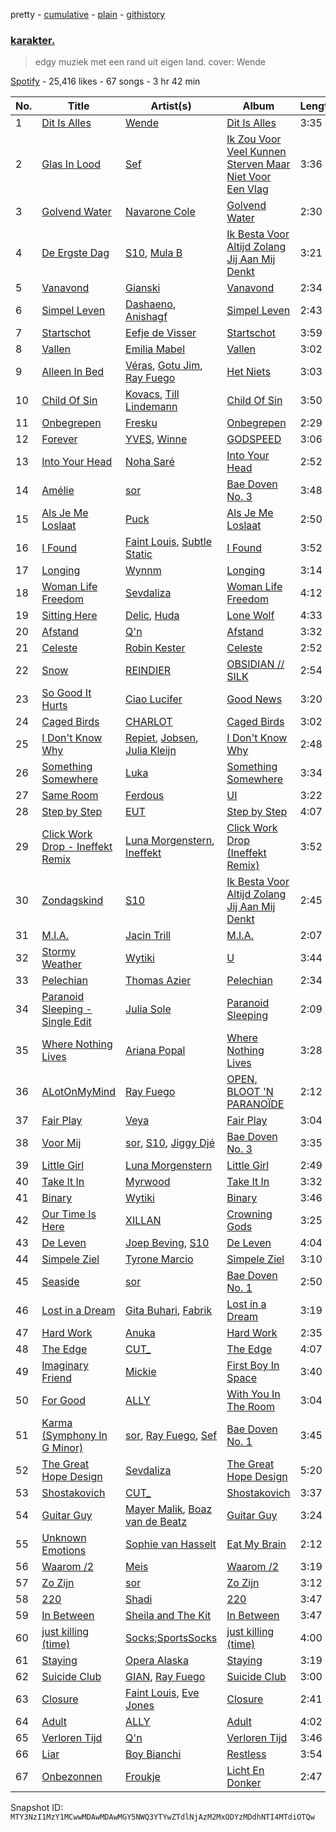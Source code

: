 pretty - [cumulative](/playlists/cumulative/37i9dQZF1DXa6nwj9J2RnE.md) - [plain](/playlists/plain/37i9dQZF1DXa6nwj9J2RnE) - [githistory](https://github.githistory.xyz/mackorone/spotify-playlist-archive/blob/main/playlists/plain/37i9dQZF1DXa6nwj9J2RnE)

### [karakter.](https://open.spotify.com/playlist/37i9dQZF1DXa6nwj9J2RnE)

> edgy muziek met een rand uit eigen land\. cover: Wende

[Spotify](https://open.spotify.com/user/spotify) - 25,416 likes - 67 songs - 3 hr 42 min

| No. | Title | Artist(s) | Album | Length |
|---|---|---|---|---|
| 1 | [Dit Is Alles](https://open.spotify.com/track/5au9uaIhhA51N27U68JXve) | [Wende](https://open.spotify.com/artist/3SCB3V2d5Loauz5tfo6Y5G) | [Dit Is Alles](https://open.spotify.com/album/2MwKnMone5os6yTkqCWxXG) | 3:35 |
| 2 | [Glas In Lood](https://open.spotify.com/track/2jXsjXKDneBlnppUhdaaKC) | [Sef](https://open.spotify.com/artist/5VGhS6nHpXPbXGhku9RRB0) | [Ik Zou Voor Veel Kunnen Sterven Maar Niet Voor Een Vlag](https://open.spotify.com/album/27F3o3c9Li3EfhG4XSEWbS) | 3:36 |
| 3 | [Golvend Water](https://open.spotify.com/track/11WNquIczwWq8t8utMQpae) | [Navarone Cole](https://open.spotify.com/artist/1G3G1fCNjBgR3OwTmj2QHb) | [Golvend Water](https://open.spotify.com/album/3rqmnLiK024NpId3HhxkdB) | 2:30 |
| 4 | [De Ergste Dag](https://open.spotify.com/track/0xKKs27xVmFug8P9bHYyFy) | [S10](https://open.spotify.com/artist/1zT9SWCzN45r7oVhy0VYLK), [Mula B](https://open.spotify.com/artist/6zEaCvF0CqEHs7kFyBkLHi) | [Ik Besta Voor Altijd Zolang Jij Aan Mij Denkt](https://open.spotify.com/album/0g6FAxEKgMT5mZMQuEVAQ3) | 3:21 |
| 5 | [Vanavond](https://open.spotify.com/track/5bNXaDNh0p6qQk1CWs9tVO) | [Gianski](https://open.spotify.com/artist/1tC6NRB6c1mVgV4xrqrOgy) | [Vanavond](https://open.spotify.com/album/5PpFQHdoDf04BYHH29Rtwy) | 2:34 |
| 6 | [Simpel Leven](https://open.spotify.com/track/09wSw0pOVBJWW7Q7nuXvAB) | [Dashaeno](https://open.spotify.com/artist/4I2aCs53IWnEvtMGuiJlSE), [Anishagf](https://open.spotify.com/artist/4jDEZRMVdx1wl08tjO4PFr) | [Simpel Leven](https://open.spotify.com/album/32Xek93X7KcaeoMN81bY24) | 2:43 |
| 7 | [Startschot](https://open.spotify.com/track/5TYnWTit6kBSCJ3AfFZtJv) | [Eefje de Visser](https://open.spotify.com/artist/33KABng8GO42ojFJVcABxQ) | [Startschot](https://open.spotify.com/album/4pyUTzR03zB3F8cVmThH4H) | 3:59 |
| 8 | [Vallen](https://open.spotify.com/track/41eqyX8AkVLck2y8WE3y5j) | [Emilia Mabel](https://open.spotify.com/artist/5ui9cV71wlarlXk0uKYWVV) | [Vallen](https://open.spotify.com/album/5yjHp3FxUjwGgb6MWQHDFW) | 3:02 |
| 9 | [Alleen In Bed](https://open.spotify.com/track/5YYGua7TW1KjqjqDO0EjqJ) | [Véras](https://open.spotify.com/artist/4xXJqw435dtoVF6WsncUcn), [Gotu Jim](https://open.spotify.com/artist/5rpTehBPpr3mo7L0ZDZhrQ), [Ray Fuego](https://open.spotify.com/artist/3UYgneqZCePK5PhrHE8E9U) | [Het Niets](https://open.spotify.com/album/5qUBj35J2gbHxtnX8lbAZL) | 3:03 |
| 10 | [Child Of Sin](https://open.spotify.com/track/3ASAvmNlhz4VYt5iUApaHc) | [Kovacs](https://open.spotify.com/artist/62peb1sKdVJQD00xYvMCKF), [Till Lindemann](https://open.spotify.com/artist/2a5G7JLmVJNjfFNg8rwLcP) | [Child Of Sin](https://open.spotify.com/album/1GUJ68BpXPPp98eAMzLT6N) | 3:50 |
| 11 | [Onbegrepen](https://open.spotify.com/track/2a2p471YjXXiCvpQtl8IHV) | [Fresku](https://open.spotify.com/artist/5m1cLmgZIfEYPLejhLFR10) | [Onbegrepen](https://open.spotify.com/album/0WNtBZDPbvqQue2UyLoTrL) | 2:29 |
| 12 | [Forever](https://open.spotify.com/track/6mWi1D3usqO9JSFTqZWUuZ) | [YVES](https://open.spotify.com/artist/4QjFiRcZUcXUppYUR29MuQ), [Winne](https://open.spotify.com/artist/5cMMheSnLhCt0YdwFkp3R9) | [GODSPEED](https://open.spotify.com/album/5PznlTVFdnmXyp34K4iJjI) | 3:06 |
| 13 | [Into Your Head](https://open.spotify.com/track/5VY9wxhKgJJula88AQVOei) | [Noha Saré](https://open.spotify.com/artist/2r3TXsrjx7eICwgL0Bk2l7) | [Into Your Head](https://open.spotify.com/album/2mhAyi89acxMmBxj8hdWj4) | 2:52 |
| 14 | [Amélie](https://open.spotify.com/track/5pzoOun3VFVoLalf1g3K51) | [sor](https://open.spotify.com/artist/267wBt3XfmW3kdOC0JCtcO) | [Bae Doven No\. 3](https://open.spotify.com/album/778dqDSQrBMxfBiGjiiLfE) | 3:48 |
| 15 | [Als Je Me Loslaat](https://open.spotify.com/track/1Tml6FZEX7iOYZAn6Qc3Wl) | [Puck](https://open.spotify.com/artist/25Z7oVgSb38ts7pl4c8O4V) | [Als Je Me Loslaat](https://open.spotify.com/album/19zvB5ueqojjM90lILpZ9M) | 2:50 |
| 16 | [I Found](https://open.spotify.com/track/7BqGd98KWC3b5GGx1wEQ2V) | [Faint Louis](https://open.spotify.com/artist/6noj0RSKEQhY8LtQBeCmfz), [Subtle Static](https://open.spotify.com/artist/5YFASQmAPmWw2eMVnU84aL) | [I Found](https://open.spotify.com/album/450H51CyucEN9AHiIrTUHp) | 3:52 |
| 17 | [Longing](https://open.spotify.com/track/2U7WtnPe5yrL8Om5Ml6P3v) | [Wynnm](https://open.spotify.com/artist/5OKbhPqXR4Xve2CSXW4T5K) | [Longing](https://open.spotify.com/album/5sqMOHMgo59ybNc2XXuoM8) | 3:14 |
| 18 | [Woman Life Freedom](https://open.spotify.com/track/4pbNBY48GTfZ16X4jJxba5) | [Sevdaliza](https://open.spotify.com/artist/5MraexJKZDrQYzS98kNwie) | [Woman Life Freedom](https://open.spotify.com/album/4GB69MswlOepsu21T0NqUF) | 4:12 |
| 19 | [Sitting Here](https://open.spotify.com/track/1l6NJ79m7VMHl1RQobwsmk) | [Delic](https://open.spotify.com/artist/2vnJ6YXTxKiWKpARdtAD99), [Huda](https://open.spotify.com/artist/0YLcSj2Krk1kNAhvXq9VQ8) | [Lone Wolf](https://open.spotify.com/album/7aZrOpAP0SwCCIdcuOiqHI) | 4:33 |
| 20 | [Afstand](https://open.spotify.com/track/45RziHZ3kb4hZvu15keuPx) | [Q'n](https://open.spotify.com/artist/6yPGLxm15IemtRMvXbnHTM) | [Afstand](https://open.spotify.com/album/6huHJqUrttdNj15htCDjp9) | 3:32 |
| 21 | [Celeste](https://open.spotify.com/track/2rD1imFpKOmcJvFAnoblTZ) | [Robin Kester](https://open.spotify.com/artist/43FIX6vzpqRHK1VXQmRlKE) | [Celeste](https://open.spotify.com/album/760ic1B3ypp3In340dQ0pC) | 2:52 |
| 22 | [Snow](https://open.spotify.com/track/1EBnTBd5Vyk9JjiABs4K9b) | [REINDIER](https://open.spotify.com/artist/7B8bcaveMV31zAvok466cK) | [OBSIDIAN // SILK](https://open.spotify.com/album/6McpJlFhksAys07iNsfQjz) | 2:54 |
| 23 | [So Good It Hurts](https://open.spotify.com/track/3rh3cFQpZzkK61kupGoY2C) | [Ciao Lucifer](https://open.spotify.com/artist/7HJjZdoBrnDMtKKrWpjJII) | [Good News](https://open.spotify.com/album/4e2ipO4RcYGGHXf0eBgAnR) | 3:20 |
| 24 | [Caged Birds](https://open.spotify.com/track/3vIWEQx9ZvuPuYHKV1EmXn) | [CHARLOT](https://open.spotify.com/artist/4jwyHfEELByxcUm6JEP5yC) | [Caged Birds](https://open.spotify.com/album/7qrCOjz9zwCbi1Ht3UvrPO) | 3:02 |
| 25 | [I Don't Know Why](https://open.spotify.com/track/0eh7RLHWRTKozBQVebazyB) | [Repiet](https://open.spotify.com/artist/5fDx43KRyr21vME3lLxmxY), [Jobsen](https://open.spotify.com/artist/1nXpJ4oZgB8PlKvQ3DFkaH), [Julia Kleijn](https://open.spotify.com/artist/6iOYJDZYumYVmzxPbyfg5W) | [I Don't Know Why](https://open.spotify.com/album/2l4DnWUZwezkK6n40YI1UY) | 2:48 |
| 26 | [Something Somewhere](https://open.spotify.com/track/7dgpgC7gj4fArlHQ5UNVny) | [Luka](https://open.spotify.com/artist/3pBGsDYnC5jRuBro2o8wvv) | [Something Somewhere](https://open.spotify.com/album/1Tq9NiZNrYWRE9j2GwQn2f) | 3:34 |
| 27 | [Same Room](https://open.spotify.com/track/50tVoG8Nxgm306HKSiwYZV) | [Ferdous](https://open.spotify.com/artist/1ihKKcrzAd68ftS7adfOtM) | [UI](https://open.spotify.com/album/27cG0rL8gIm1yQekB8ibjL) | 3:22 |
| 28 | [Step by Step](https://open.spotify.com/track/6VqudE83bSLJyorHfESAEw) | [EUT](https://open.spotify.com/artist/41doMenKZkgW8DUwH3WwV5) | [Step by Step](https://open.spotify.com/album/3H3mpuzo9kD19lsgg7MfBV) | 4:07 |
| 29 | [Click Work Drop \- Ineffekt Remix](https://open.spotify.com/track/2CAzwfDMr6Vxi7tOHa4j5X) | [Luna Morgenstern](https://open.spotify.com/artist/3Ei4Zm5sKiLabWKEd8hfRh), [Ineffekt](https://open.spotify.com/artist/4gjrK1MHgJnPCESuzMtWXg) | [Click Work Drop \(Ineffekt Remix\)](https://open.spotify.com/album/5TrmHegiihRyXcd3i8O4ah) | 3:52 |
| 30 | [Zondagskind](https://open.spotify.com/track/5hWgdvdXXvq6l9ezrFeI8F) | [S10](https://open.spotify.com/artist/1zT9SWCzN45r7oVhy0VYLK) | [Ik Besta Voor Altijd Zolang Jij Aan Mij Denkt](https://open.spotify.com/album/0g6FAxEKgMT5mZMQuEVAQ3) | 2:45 |
| 31 | [M.I.A.](https://open.spotify.com/track/2k72CgD12K29xCHQrA9ToC) | [Jacin Trill](https://open.spotify.com/artist/4hKoG9QvxsFDLIntc6tZ0g) | [M.I.A.](https://open.spotify.com/album/50E2n5rDpO1uALeezN5M2W) | 2:07 |
| 32 | [Stormy Weather](https://open.spotify.com/track/4KNEcjjLAk3cuIlYAtpODF) | [Wytiki](https://open.spotify.com/artist/0mzWYuMGJz6vrtg78cP7O4) | [U](https://open.spotify.com/album/60WgNanjZ9t0usk1svK47C) | 3:44 |
| 33 | [Pelechian](https://open.spotify.com/track/2txPrKoY55bOdb7eO0dxVz) | [Thomas Azier](https://open.spotify.com/artist/6AE7CSJUwDMnTXV4yKVLLv) | [Pelechian](https://open.spotify.com/album/4AlsQL5uhfmbH7uKQvZx4g) | 2:34 |
| 34 | [Paranoid Sleeping \- Single Edit](https://open.spotify.com/track/1asK6lxYBYVJwzavweery9) | [Julia Sole](https://open.spotify.com/artist/12XTlzUHaKvvpxuUcKcWr3) | [Paranoid Sleeping](https://open.spotify.com/album/2g9SWINLRnk2vH0cIJEkqt) | 2:09 |
| 35 | [Where Nothing Lives](https://open.spotify.com/track/6ofdXDYZi0FlGADmT8GXLM) | [Ariana Popal](https://open.spotify.com/artist/2KtR4fuIjdVu1h8slsENsD) | [Where Nothing Lives](https://open.spotify.com/album/4hftnqNfW3ZwZKoGpgehEV) | 3:28 |
| 36 | [ALotOnMyMind](https://open.spotify.com/track/0F80wAISZKUUnPSPi2N037) | [Ray Fuego](https://open.spotify.com/artist/3UYgneqZCePK5PhrHE8E9U) | [OPEN, BLOOT 'N PARANOÏDE](https://open.spotify.com/album/3A3X4wF8mPeP4rZylYawXz) | 2:12 |
| 37 | [Fair Play](https://open.spotify.com/track/0PVLMa9RI4EFDE4NXsglvM) | [Veya](https://open.spotify.com/artist/1BmOO49fZVNsNhWIW1l6nU) | [Fair Play](https://open.spotify.com/album/3j48ZkBE3HqHByil4s4xQE) | 3:04 |
| 38 | [Voor Mij](https://open.spotify.com/track/7pzkGhxM5Y99vKROli3Tpc) | [sor](https://open.spotify.com/artist/267wBt3XfmW3kdOC0JCtcO), [S10](https://open.spotify.com/artist/1zT9SWCzN45r7oVhy0VYLK), [Jiggy Djé](https://open.spotify.com/artist/2deAwJr19wfxpqJ5duZyk1) | [Bae Doven No\. 3](https://open.spotify.com/album/778dqDSQrBMxfBiGjiiLfE) | 3:35 |
| 39 | [Little Girl](https://open.spotify.com/track/78JPkgiUKtPk16rgVwzwId) | [Luna Morgenstern](https://open.spotify.com/artist/3Ei4Zm5sKiLabWKEd8hfRh) | [Little Girl](https://open.spotify.com/album/1RYifRrTMcLIrGKOxTyt6N) | 2:49 |
| 40 | [Take It In](https://open.spotify.com/track/30vIfB5gtZGGFg97dEjOEe) | [Myrwood](https://open.spotify.com/artist/1fy4Uo845NnAgRroPZk3LD) | [Take It In](https://open.spotify.com/album/5qdadtcVVOMgJIAYJKlOP4) | 3:32 |
| 41 | [Binary](https://open.spotify.com/track/3gUUMVRtNe9hxD2JzJ6J4v) | [Wytiki](https://open.spotify.com/artist/0mzWYuMGJz6vrtg78cP7O4) | [Binary](https://open.spotify.com/album/6kZmUW4IoAWfZDcTr0nXaK) | 3:46 |
| 42 | [Our Time Is Here](https://open.spotify.com/track/3sDLHJgIDP1q2IYnEQjMWq) | [XILLAN](https://open.spotify.com/artist/4NTqnS8zPIpfzdNBcqK8Ly) | [Crowning Gods](https://open.spotify.com/album/3kC8B6AG2U2xrKNJYfj7f5) | 3:25 |
| 43 | [De Leven](https://open.spotify.com/track/1RA3cTcU9xGnT5GNi6y7dO) | [Joep Beving](https://open.spotify.com/artist/2VKfXEWzhUi9siHBDTI02Y), [S10](https://open.spotify.com/artist/1zT9SWCzN45r7oVhy0VYLK) | [De Leven](https://open.spotify.com/album/2d0wssa9SabKowuZXc0gKn) | 4:04 |
| 44 | [Simpele Ziel](https://open.spotify.com/track/3cYnOvrNiOWyK9Iyx6VtxT) | [Tyrone Marcio](https://open.spotify.com/artist/5LNaytroUJTMebyCMO39AI) | [Simpele Ziel](https://open.spotify.com/album/23qubUacCRribg37QwTt1W) | 3:10 |
| 45 | [Seaside](https://open.spotify.com/track/7qNXY0nLhMoaNINklgqeWf) | [sor](https://open.spotify.com/artist/267wBt3XfmW3kdOC0JCtcO) | [Bae Doven No\. 1](https://open.spotify.com/album/6BMIKnnkgFymPqYSW9GxHH) | 2:50 |
| 46 | [Lost in a Dream](https://open.spotify.com/track/1BMKskvvqRdE6HfGcj8XbG) | [Gita Buhari](https://open.spotify.com/artist/24BUyCLuFoyt6qsfespK0D), [Fabrik](https://open.spotify.com/artist/0Tf7on9sUYYHevISgz3phb) | [Lost in a Dream](https://open.spotify.com/album/7JAvvJn4k4F9eD2czSDQUp) | 3:19 |
| 47 | [Hard Work](https://open.spotify.com/track/5erRk2eskp3Ns8pfOEtbxq) | [Anuka](https://open.spotify.com/artist/4tp1pUIwgLWIIIIOo1yPYp) | [Hard Work](https://open.spotify.com/album/5iCijpR8CvLw1ftF7M71k1) | 2:35 |
| 48 | [The Edge](https://open.spotify.com/track/6qz0vy1Vmlk0CkcIZVfDe6) | [CUT\_](https://open.spotify.com/artist/7HPVAGjCVDzP7xcNrkwgxL) | [The Edge](https://open.spotify.com/album/4xBRWqgv6LwgOO15guGN5Z) | 4:07 |
| 49 | [Imaginary Friend](https://open.spotify.com/track/7f7GnNw5gENI7Rpq45Ft5R) | [Mickie](https://open.spotify.com/artist/1fhrWRji66FUx7jES5tMJX) | [First Boy In Space](https://open.spotify.com/album/3DhyZK51vn05p2kAfjzIDF) | 3:40 |
| 50 | [For Good](https://open.spotify.com/track/2yjaGTM6j1aOW3OXmEbvsy) | [ALLY](https://open.spotify.com/artist/5j43yWfooo7jnxBQqBgDIY) | [With You In The Room](https://open.spotify.com/album/2aN4RGXYEXSAtC92ePD7JD) | 3:04 |
| 51 | [Karma \(Symphony In G Minor\)](https://open.spotify.com/track/6ekDpGPpRzBk7HZhWpNrvW) | [sor](https://open.spotify.com/artist/267wBt3XfmW3kdOC0JCtcO), [Ray Fuego](https://open.spotify.com/artist/3UYgneqZCePK5PhrHE8E9U), [Sef](https://open.spotify.com/artist/5VGhS6nHpXPbXGhku9RRB0) | [Bae Doven No\. 1](https://open.spotify.com/album/6BMIKnnkgFymPqYSW9GxHH) | 3:45 |
| 52 | [The Great Hope Design](https://open.spotify.com/track/6D2whKQXHFzQtqPa5BXwPP) | [Sevdaliza](https://open.spotify.com/artist/5MraexJKZDrQYzS98kNwie) | [The Great Hope Design](https://open.spotify.com/album/02KjMI6Z4XAJALVX9XjcEM) | 5:20 |
| 53 | [Shostakovich](https://open.spotify.com/track/347pgBmeEtrEiKrzXhmwJu) | [CUT\_](https://open.spotify.com/artist/7HPVAGjCVDzP7xcNrkwgxL) | [Shostakovich](https://open.spotify.com/album/5iQwFbzozKjzM2GMpMwJ43) | 3:37 |
| 54 | [Guitar Guy](https://open.spotify.com/track/2PN5wHMSWg8U6Ord2lfwU7) | [Mayer Malik](https://open.spotify.com/artist/0WMRcmW4gPPbnJOR6XJXmc), [Boaz van de Beatz](https://open.spotify.com/artist/7Gl7G1JK7feTWHy1YJExfw) | [Guitar Guy](https://open.spotify.com/album/1dW4MSpzSFrVPUQZ46WT6T) | 3:24 |
| 55 | [Unknown Emotions](https://open.spotify.com/track/0txBNrcVUh5KwUDntM4Jb3) | [Sophie van Hasselt](https://open.spotify.com/artist/3r68N4ZRD3j8AfGrGvhMVm) | [Eat My Brain](https://open.spotify.com/album/6nnhnOsILg9HXlSKUK5RSG) | 2:12 |
| 56 | [Waarom /2](https://open.spotify.com/track/1BjpwQcgj54IukIeD9eMEs) | [Meis](https://open.spotify.com/artist/5F2t3lvOUglnG8ZqUUWDKW) | [Waarom /2](https://open.spotify.com/album/2BIesNOHRfDIy0moaQc3gD) | 3:19 |
| 57 | [Zo Zijn](https://open.spotify.com/track/1q30hUyUUZyjytlKTJz4cI) | [sor](https://open.spotify.com/artist/267wBt3XfmW3kdOC0JCtcO) | [Zo Zijn](https://open.spotify.com/album/2AaXaMEDHo0ZJbvsoTmynp) | 3:12 |
| 58 | [220](https://open.spotify.com/track/6XOjW4o65uMwEhQTreISpU) | [Shadi](https://open.spotify.com/artist/6KRiktIvEommt5qfwLOxBz) | [220](https://open.spotify.com/album/3WH90hL7AUK8lbPsQ4yTYp) | 3:47 |
| 59 | [In Between](https://open.spotify.com/track/4eckDYgci1yENJ2uQHce4k) | [Sheila and The Kit](https://open.spotify.com/artist/3EYBjavx2VfeoBhQjwMz74) | [In Between](https://open.spotify.com/album/7qB5fb3CM75F2SEtVNriYT) | 3:47 |
| 60 | [just killing \(time\)](https://open.spotify.com/track/0yiXlHnykTqp7srRhFPYQ3) | [Socks;SportsSocks](https://open.spotify.com/artist/5iofxr31yEqGuxH0OIrAEq) | [just killing \(time\)](https://open.spotify.com/album/1dVLxrIx7iT4Vx1cLK9ZKA) | 4:00 |
| 61 | [Staying](https://open.spotify.com/track/4CKdLLyc4cu5oKFuflIX6b) | [Opera Alaska](https://open.spotify.com/artist/26FEbVE7yfOSAEymfCkiPx) | [Staying](https://open.spotify.com/album/4bgpK9yRrpcB2NGO7CDRav) | 3:19 |
| 62 | [Suicide Club](https://open.spotify.com/track/0pnED1pCTIMwyyeAEoux2g) | [GIAN](https://open.spotify.com/artist/5T9IzVTXZRCWuaEZzInXP3), [Ray Fuego](https://open.spotify.com/artist/3UYgneqZCePK5PhrHE8E9U) | [Suicide Club](https://open.spotify.com/album/1NiAQnXZVBbldqwJDv5GAe) | 3:00 |
| 63 | [Closure](https://open.spotify.com/track/2FWpnZjDPW23wSRefDcVn9) | [Faint Louis](https://open.spotify.com/artist/6noj0RSKEQhY8LtQBeCmfz), [Eve Jones](https://open.spotify.com/artist/0HtGEZuGr7pnIgySImmPh2) | [Closure](https://open.spotify.com/album/5eRC43W4zUuunLZ4D3xZ2L) | 2:41 |
| 64 | [Adult](https://open.spotify.com/track/63XfIeYZsChaaky8oIXmE4) | [ALLY](https://open.spotify.com/artist/5j43yWfooo7jnxBQqBgDIY) | [Adult](https://open.spotify.com/album/78OTuh1gO0a8Y1nPMOVps2) | 4:02 |
| 65 | [Verloren Tijd](https://open.spotify.com/track/4M8HWpd7FGfbyOpVmlwX4n) | [Q'n](https://open.spotify.com/artist/6yPGLxm15IemtRMvXbnHTM) | [Verloren Tijd](https://open.spotify.com/album/24oUDWENsdExX80f3CClSJ) | 3:46 |
| 66 | [Liar](https://open.spotify.com/track/2WKrthH378MYrxvYvAAsAE) | [Boy Bianchi](https://open.spotify.com/artist/2IZEwFhlEXMsBCyC4FbtC6) | [Restless](https://open.spotify.com/album/6afbrLW0YiZ3aQPygjqZBz) | 3:54 |
| 67 | [Onbezonnen](https://open.spotify.com/track/4dxWDDEkFq9VqsAcIM0IpT) | [Froukje](https://open.spotify.com/artist/0uBVyPbLZRDNEBiA4fZUlp) | [Licht En Donker](https://open.spotify.com/album/0YwrM4igfHYVfNLiIHfiLG) | 2:47 |

Snapshot ID: `MTY3NzI1MzY1MCwwMDAwMDAwMGY5NWQ3YTYwZTdlNjAzM2MxODYzMDdhNTI4MTdiOTQw`
